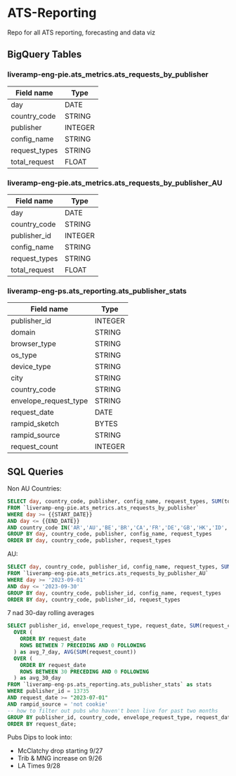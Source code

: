 # ATS-Reporting
Repo for all ATS reporting, forecasting and data viz

## BigQuery Tables
### liveramp-eng-pie.ats_metrics.ats_requests_by_publisher
|Field name     |  Type   |
|---------------|---------|
| day           |   DATE  |
| country_code  | STRING  |
| publisher     | INTEGER |
| config_name   |  STRING |
|request_types  |  STRING |
| total_request |   FLOAT |

### liveramp-eng-pie.ats_metrics.ats_requests_by_publisher_AU
|Field name     |  Type   |
|---------------|---------|
| day           | DATE    |
| country_code  | STRING  |
| publisher_id  | INTEGER |
| config_name   | STRING  |
| request_types | STRING  |
| total_request | FLOAT   |

### liveramp-eng-ps.ats_reporting.ats_publisher_stats
|Field name             |  Type   |
|-----------------------|---------|
| publisher_id          | INTEGER |
| domain                | STRING  |
| browser_type          | STRING  |
| os_type               | STRING  |
| device_type           | STRING  |
| city                  | STRING  |
| country_code          | STRING  |
| envelope_request_type | STRING  |
| request_date          | DATE    |
| rampid_sketch         | BYTES   |
| rampid_source         | STRING  |
| request_count         | INTEGER |

## SQL Queries
Non AU Countries:
```SQL
SELECT day, country_code, publisher, config_name, request_types, SUM(total_request) as requests
FROM `liveramp-eng-pie.ats_metrics.ats_requests_by_publisher`
WHERE day >= {{START_DATE}}
AND day <= {{END_DATE}}
AND country_code IN('AR','AU','BE','BR','CA','FR','DE','GB','HK','ID','IT','JP','MX','NL','NZ','PL','RO','SG','ES','TW','US')
GROUP BY day, country_code, publisher, config_name, request_types
ORDER BY day, country_code, publisher, request_types
```
AU:
```SQL
SELECT day, country_code, publisher_id, config_name, request_types, SUM(total_request) as requests
FROM `liveramp-eng-pie.ats_metrics.ats_requests_by_publisher_AU`
WHERE day >= '2023-09-01'
AND day <= '2023-09-30'
GROUP BY day, country_code, publisher_id, config_name, request_types
ORDER BY day, country_code, publisher_id, request_types
```
7 nad 30-day rolling averages
```SQL
SELECT publisher_id, envelope_request_type, request_date, SUM(request_count) AS envelopes, AVG(SUM(request_count))
  OVER (
    ORDER BY request_date
    ROWS BETWEEN 7 PRECEDING AND 0 FOLLOWING
  ) as avg_7_day, AVG(SUM(request_count))
  OVER (
    ORDER BY request_date
    ROWS BETWEEN 30 PRECEDING AND 0 FOLLOWING
  ) as avg_30_day
FROM `liveramp-eng-ps.ats_reporting.ats_publisher_stats` as stats
WHERE publisher_id = 13735
AND request_date >= "2023-07-01"
AND rampid_source = 'not cookie'
-- how to filter out pubs who haven't been live for past two months
GROUP BY publisher_id, country_code, envelope_request_type, request_date
ORDER BY request_date;
```

Pubs Dips to look into:
- McClatchy drop starting 9/27
- Trib & MNG increase on 9/26
- LA Times 9/28